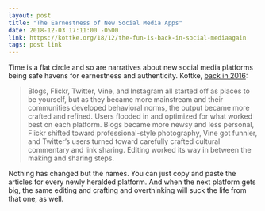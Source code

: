 ```yaml
---
layout: post
title: "The Earnestness of New Social Media Apps"
date: 2018-12-03 17:11:00 -0500
link: https://kottke.org/18/12/the-fun-is-back-in-social-mediaagain
tags: post link
---
```


Time is a flat circle and so are narratives about new social media platforms being safe havens for earnestness and authenticity. Kottke, [back in 2016](https://kottke.org/16/05/the-unbearable-lightness-of-being-yourself-on-social-media):

> Blogs, Flickr, Twitter, Vine, and Instagram all started off as places to be yourself, but as they became more mainstream and their communities developed behavioral norms, the output became more crafted and refined. Users flooded in and optimized for what worked best on each platform. Blogs became more newsy and less personal, Flickr shifted toward professional-style photography, Vine got funnier, and Twitter’s users turned toward carefully crafted cultural commentary and link sharing. Editing worked its way in between the making and sharing steps.

Nothing has changed but the names. You can just copy and paste the articles for every newly heralded platform. And when the next platform gets big, the same editing and crafting and overthinking will suck the life from that one, as well.
